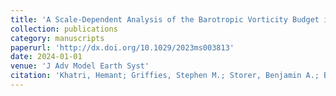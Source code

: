 ```yaml
---
title: 'A Scale‐Dependent Analysis of the Barotropic Vorticity Budget in a Global Ocean Simulation'
collection: publications
category: manuscripts
paperurl: 'http://dx.doi.org/10.1029/2023ms003813' 
date: 2024-01-01
venue: 'J Adv Model Earth Syst'
citation: 'Khatri, Hemant; Griffies, Stephen M.; Storer, Benjamin A.; Buzzicotti, Michele; Aluie, Hussein; Sonnewald, Maike; Dussin, Raphael; Shao, Andrew. "A Scale‐Dependent Analysis of the Barotropic Vorticity Budget in a Global Ocean Simulation". J Adv Model Earth Syst, 2024.'
---
```

